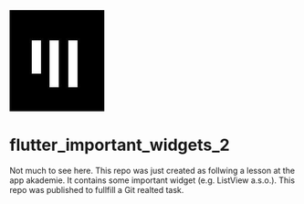 ![Logo App Akademie](app_akademie_logo.png)

# flutter_important_widgets_2

Not much to see here. This repo was just created as follwing a lesson at the app akademie. It contains some important widget (e.g. ListView a.s.o.). This repo was published to fullfill a Git realted task. 




